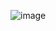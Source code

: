 ![image](https://github.com/Ireal-ai/SQLAcademyTaskSolution/assets/82309024/cd70379e-9de2-4838-a4d7-78c6f1b4c6ba)
